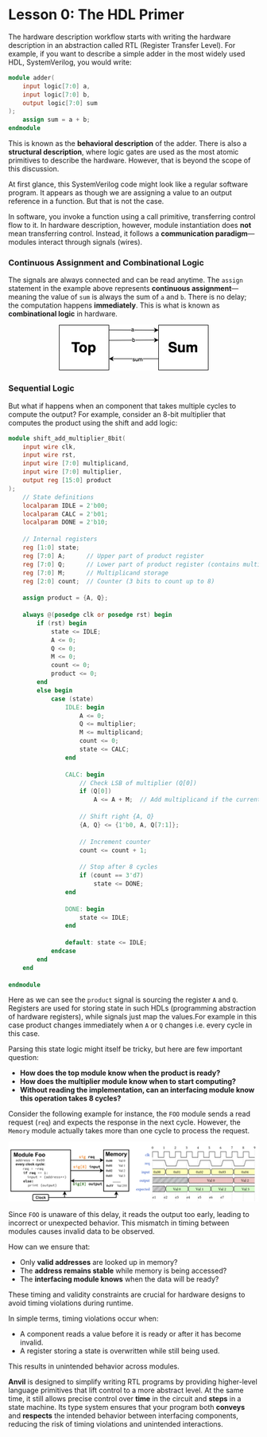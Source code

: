 # Lesson 0: The HDL Primer

The hardware description workflow starts with writing the hardware description in an abstraction called RTL (Register Transfer Level). For example, if you want to describe a simple adder in the most widely used HDL, SystemVerilog, you would write:  

```verilog
module adder(
    input logic[7:0] a,
    input logic[7:0] b,
    output logic[7:0] sum
);
    assign sum = a + b;
endmodule
```

This is known as the **behavioral description** of the adder. There is also a **structural description**, where logic gates are used as the most atomic primitives to describe the hardware. However, that is beyond the scope of this discussion.  

At first glance, this SystemVerilog code might look like a regular software program. It appears as though we are assigning a value to an output reference in a function. But that is not the case.  

In software, you invoke a function using a call primitive, transferring control flow to it. In hardware description, however, module instantiation does **not** mean transferring control. Instead, it follows a **communication paradigm**—modules interact through signals (wires).  

### Continuous Assignment and Combinational Logic  

The signals are always connected and can be read anytime. The `assign` statement in the example above represents **continuous assignment**—meaning the value of `sum` is always the sum of `a` and `b`. There is no delay; the computation happens **immediately**. This is what is known as **combinational logic** in hardware.  

<div align="center">

![](HDL_module.jpg)

</div>  

### Sequential Logic  

But what if happens when an component that takes multiple cycles to compute the output? For example, consider an 8-bit multiplier that computes the product using the shift and add logic:


```verilog
module shift_add_multiplier_8bit(
    input wire clk,
    input wire rst,
    input wire [7:0] multiplicand,
    input wire [7:0] multiplier,
    output reg [15:0] product
);
    // State definitions
    localparam IDLE = 2'b00;
    localparam CALC = 2'b01;
    localparam DONE = 2'b10;

    // Internal registers
    reg [1:0] state;
    reg [7:0] A;      // Upper part of product register
    reg [7:0] Q;      // Lower part of product register (contains multiplier)
    reg [7:0] M;      // Multiplicand storage
    reg [2:0] count;  // Counter (3 bits to count up to 8)
    
    assign product = {A, Q};

    always @(posedge clk or posedge rst) begin
        if (rst) begin
            state <= IDLE;
            A <= 0;
            Q <= 0;
            M <= 0;
            count <= 0;
            product <= 0;
        end 
        else begin
            case (state)
                IDLE: begin
                    A <= 0;
                    Q <= multiplier;
                    M <= multiplicand;
                    count <= 0;
                    state <= CALC;
                end
                
                CALC: begin
                    // Check LSB of multiplier (Q[0])
                    if (Q[0]) 
                        A <= A + M;  // Add multiplicand if the current bit is 1
                    
                    // Shift right {A, Q}
                    {A, Q} <= {1'b0, A, Q[7:1]};
                    
                    // Increment counter
                    count <= count + 1;
                    
                    // Stop after 8 cycles
                    if (count == 3'd7) 
                        state <= DONE;
                end
                
                DONE: begin
                    state <= IDLE;
                end
                
                default: state <= IDLE;
            endcase
        end
    end

endmodule
```
Here as we can see the `product` signal is sourcing the register `A` and `Q`. Registers are used for storing state in such HDLs (programming abstraction of hardware registers), while signals just map the values.For example in this case product changes immediately when `A` or `Q` changes i.e. every cycle in this case.

Parsing this state logic might itself be tricky, but here are few important question:  

- **How does the top module know when the product is ready?**  
- **How does the multiplier module know when to start computing?**  
- **Without reading the implementation, can an interfacing module know this operation takes 8 cycles?** 



Consider the following example for instance, the `FOO` module sends a read request (`req`) and expects the response in the next cycle. However, the `Memory` module actually takes more than one cycle to process the request. 

<div align="center">

![](memory.png)

</div>

Since `FOO` is unaware of this delay, it reads the output too early, leading to incorrect or unexpected behavior. This mismatch in timing between modules causes invalid data to be observed.  

How can we ensure that:  
- Only **valid addresses** are looked up in memory?  
- The **address remains stable** while memory is being accessed?  
- The **interfacing module knows** when the data will be ready?  

These timing and validity constraints are crucial for hardware designs to avoid timing violations during runtime.

In simple terms, timing violations occur when:  

- A component reads a value before it is ready or after it has become invalid.
- A register storing a state is overwritten while still being used.

This results in unintended behavior across modules.


**Anvil** is designed to simplify writing RTL programs by providing higher-level language primitives that lift control to a more abstract level. At the same time, it still allows precise control over **time** in the circuit and **steps** in a state machine. Its type system ensures that your program both **conveys** and **respects** the intended behavior between interfacing components, reducing the risk of timing violations and unintended interactions.